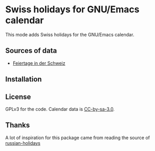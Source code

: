 # Swiss holidays for GNU/Emacs calendar

This mode adds Swiss holidays for the GNU/Emacs calendar.

## Sources of data

* [Feiertage in der Schweiz](https://de.wikipedia.org/wiki/Feiertage_in_der_Schweiz)

## Installation

## License

GPLv3 for the code. Calendar data is [CC-by-sa-3.0](https://de.wikipedia.org/wiki/Wikipedia:Lizenzbestimmungen_Commons_Attribution-ShareAlike_3.0_Unported).

## Thanks

A lot of inspiration for this package came from reading the source of [russian-holidays](https://github.com/grafov/russian-holidays)
